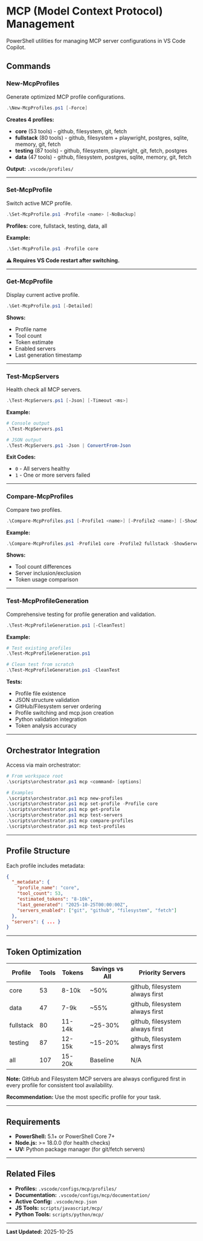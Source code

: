 # MCP (Model Context Protocol) Management

PowerShell utilities for managing MCP server configurations in VS Code Copilot.

## Commands

### New-McpProfiles

Generate optimized MCP profile configurations.

```powershell
.\New-McpProfiles.ps1 [-Force]
```

**Creates 4 profiles:**
- **core** (53 tools) - github, filesystem, git, fetch
- **fullstack** (80 tools) - github, filesystem + playwright, postgres, sqlite, memory, git, fetch
- **testing** (87 tools) - github, filesystem, playwright, git, fetch, postgres
- **data** (47 tools) - github, filesystem, postgres, sqlite, memory, git, fetch

**Output:** `.vscode/profiles/`

---

### Set-McpProfile

Switch active MCP profile.

```powershell
.\Set-McpProfile.ps1 -Profile <name> [-NoBackup]
```

**Profiles:** core, fullstack, testing, data, all

**Example:**
```powershell
.\Set-McpProfile.ps1 -Profile core
```

**⚠️ Requires VS Code restart after switching.**

---

### Get-McpProfile

Display current active profile.

```powershell
.\Get-McpProfile.ps1 [-Detailed]
```

**Shows:**
- Profile name
- Tool count
- Token estimate
- Enabled servers
- Last generation timestamp

---

### Test-McpServers

Health check all MCP servers.

```powershell
.\Test-McpServers.ps1 [-Json] [-Timeout <ms>]
```

**Example:**
```powershell
# Console output
.\Test-McpServers.ps1

# JSON output
.\Test-McpServers.ps1 -Json | ConvertFrom-Json
```

**Exit Codes:**
- `0` - All servers healthy
- `1` - One or more servers failed

---

### Compare-McpProfiles

Compare two profiles.

```powershell
.\Compare-McpProfiles.ps1 [-Profile1 <name>] [-Profile2 <name>] [-ShowServers]
```

**Example:**
```powershell
.\Compare-McpProfiles.ps1 -Profile1 core -Profile2 fullstack -ShowServers
```

**Shows:**
- Tool count differences
- Server inclusion/exclusion
- Token usage comparison

---

### Test-McpProfileGeneration

Comprehensive testing for profile generation and validation.

```powershell
.\Test-McpProfileGeneration.ps1 [-CleanTest]
```

**Example:**
```powershell
# Test existing profiles
.\Test-McpProfileGeneration.ps1

# Clean test from scratch
.\Test-McpProfileGeneration.ps1 -CleanTest
```

**Tests:**
- Profile file existence
- JSON structure validation
- GitHub/Filesystem server ordering
- Profile switching and mcp.json creation
- Python validation integration
- Token analysis accuracy

---

## Orchestrator Integration

Access via main orchestrator:

```powershell
# From workspace root
.\scripts\orchestrator.ps1 mcp <command> [options]

# Examples
.\scripts\orchestrator.ps1 mcp new-profiles
.\scripts\orchestrator.ps1 mcp set-profile -Profile core
.\scripts\orchestrator.ps1 mcp get-profile
.\scripts\orchestrator.ps1 mcp test-servers
.\scripts\orchestrator.ps1 mcp compare-profiles
.\scripts\orchestrator.ps1 mcp test-profiles
```

---

## Profile Structure

Each profile includes metadata:

```json
{
  "_metadata": {
    "profile_name": "core",
    "tool_count": 53,
    "estimated_tokens": "8-10k",
    "last_generated": "2025-10-25T00:00:00Z",
    "servers_enabled": ["git", "github", "filesystem", "fetch"]
  },
  "servers": { ... }
}
```

---

## Token Optimization

| Profile | Tools | Tokens | Savings vs All | Priority Servers |
|---------|-------|--------|----------------|------------------|
| core | 53 | 8-10k | ~50% | github, filesystem always first |
| data | 47 | 7-9k | ~55% | github, filesystem always first |
| fullstack | 80 | 11-14k | ~25-30% | github, filesystem always first |
| testing | 87 | 12-15k | ~15-20% | github, filesystem always first |
| all | 107 | 15-20k | Baseline | N/A |

**Note:** GitHub and Filesystem MCP servers are always configured first in every profile for consistent tool availability.

**Recommendation:** Use the most specific profile for your task.

---

## Requirements

- **PowerShell:** 5.1+ or PowerShell Core 7+
- **Node.js:** >= 18.0.0 (for health checks)
- **UV:** Python package manager (for git/fetch servers)

---

## Related Files

- **Profiles:** `.vscode/configs/mcp/profiles/`
- **Documentation:** `.vscode/configs/mcp/documentation/`
- **Active Config:** `.vscode/mcp.json`
- **JS Tools:** `scripts/javascript/mcp/`
- **Python Tools:** `scripts/python/mcp/`

---

**Last Updated:** 2025-10-25
